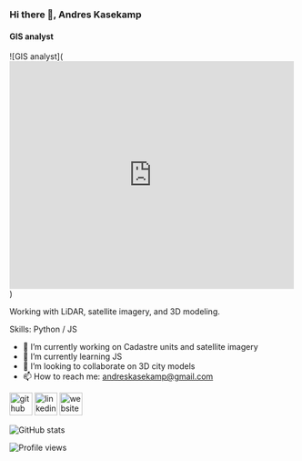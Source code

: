### Hi there 👋, Andres Kasekamp
#### GIS analyst
![GIS analyst](<iframe width="500" height="400" frameborder="0" scrolling="no" allowfullscreen src="https://arcg.is/0KWXm1"></iframe>)

Working with LiDAR, satellite imagery, and 3D modeling.

Skills: Python / JS

- 🔭 I’m currently working on Cadastre units and satellite imagery 
- 🌱 I’m currently learning JS 
- 👯 I’m looking to collaborate on 3D city models 
- 📫 How to reach me: andreskasekamp@gmail.com 


[<img src='https://cdn.jsdelivr.net/npm/simple-icons@3.0.1/icons/github.svg' alt='github' height='40'>](https://github.com/https://github.com/AndresKasekamp)  [<img src='https://cdn.jsdelivr.net/npm/simple-icons@3.0.1/icons/linkedin.svg' alt='linkedin' height='40'>](https://www.linkedin.com/in/https://www.linkedin.com/in/andres-kasekamp-a226b2198//)  [<img src='https://cdn.jsdelivr.net/npm/simple-icons@3.0.1/icons/icloud.svg' alt='website' height='40'>](3d.maaamet.ee/kaart)  

![GitHub stats](https://github-readme-stats.vercel.app/api?username=https://github.com/AndresKasekamp&show_icons=true)  

![Profile views](https://gpvc.arturio.dev/https://github.com/AndresKasekamp)  
